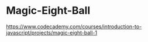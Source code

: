 # Magic-Eight-Ball
https://www.codecademy.com/courses/introduction-to-javascript/projects/magic-eight-ball-1
